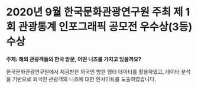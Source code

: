 # 2020년 9월 한국문화관광연구원 주최 제 1회 관광통계 인포그래픽 공모전 우수상(3등) 수상

**주제: 해외 관광객들의 한국 방문, 어떤 니즈를 가지고 있을까요?**

한국문화관광연구원에서 제공받은 외국인 방한 행태 데이터를 활용하였고, 데이터 분석을 기반으로 외국인 관광객의 니즈에 대한 인사이트를 도출하였습니다.
